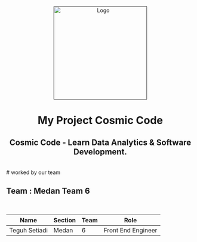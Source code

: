 <br />
<p align="center">
  <a href="">
    <img src="https://static.vecteezy.com/system/resources/thumbnails/006/639/377/small_2x/solar-system-icon-illustration-free-vector.jpg" width='250dp' alt="Logo" >
  </a>

  <h1 align="center">My Project Cosmic Code</h1>
  <h2 align="center">
  Cosmic Code - Learn Data Analytics & Software Development.</h2> 
</p>
<br>
# worked by our team

## Team  : Medan Team 6

<br>

| Name                            | Section     | Team        | Role                      |
| -----------------------------   | ----------- | ----------- | --------------------------|
| Teguh Setiadi                   | Medan       | 6           | Front End Engineer        |




<br>
